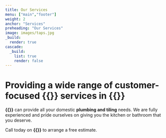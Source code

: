 ```yaml
---
title: Our Services
menu: ["main","footer"]
weight: 2
anchor: "Services"
preheading: "Our Services"
image: images/taps.jpg
_build:
  render: true
cascade:
  _build:
    list: true
    render: false
---
```


# Providing a wide range of customer-focused **{{<industry>}} services** in **{{<towncity>}}**

**{{<company>}}** can provide all your domestic **plumbing and tiling** needs. We are fully experienced and pride ourselves on giving you the kitchen or bathroom that you deserve. 

Call today on **{{<mobile>}}** to arrange a free estimate.
